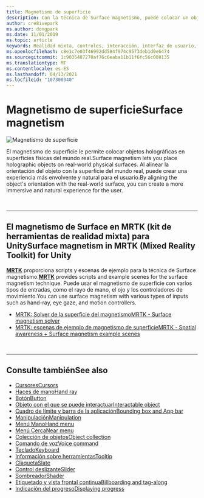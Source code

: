 ```yaml
---
title: Magnetismo de superficie
description: Con la técnica de Surface magnetismo, puede colocar un objeto holográfica en una superficie física del mundo real.
author: cre8ivepark
ms.author: dongpark
ms.date: 11/01/2019
ms.topic: article
keywords: Realidad mixta, controles, interacción, interfaz de usuario, UX, auriculares de realidad mixta, auriculares de realidad mixta de Windows, auriculares de realidad virtual, HoloLens, MRTK, kit de herramientas de realidad mixta, magnetismo de superficie
ms.openlocfilehash: c8e1c7e03f46992dd584f974c9573deb1d0e6474
ms.sourcegitcommit: 1c9035487270af76c6eaba11b11f6fc56c008135
ms.translationtype: MT
ms.contentlocale: es-ES
ms.lasthandoff: 04/13/2021
ms.locfileid: "107300340"
---
```

# <a name="surface-magnetism"></a><span data-ttu-id="e7582-104">Magnetismo de superficie</span><span class="sxs-lookup"><span data-stu-id="e7582-104">Surface magnetism</span></span>

![Magnetismo de superficie](images/MRTK_SurfaceMagnetism.gif)

<span data-ttu-id="e7582-106">El magnetismo de superficie le permite colocar objetos holográficas en superficies físicas del mundo real.</span><span class="sxs-lookup"><span data-stu-id="e7582-106">Surface magnetism lets you place holographic objects on real-world physical surfaces.</span></span> <span data-ttu-id="e7582-107">Al alinear la orientación del objeto con la superficie del mundo real, puede crear una experiencia más envolvente y natural para el usuario.</span><span class="sxs-lookup"><span data-stu-id="e7582-107">By aligning the object's orientation with the real-world surface, you can create a more immersive and natural experience for the user.</span></span>

<br>

---

## <a name="surface-magnetism-in-mrtk-mixed-reality-toolkit-for-unity"></a><span data-ttu-id="e7582-108">El magnetismo de Surface en MRTK (kit de herramientas de realidad mixta) para Unity</span><span class="sxs-lookup"><span data-stu-id="e7582-108">Surface magnetism in MRTK (Mixed Reality Toolkit) for Unity</span></span>

<span data-ttu-id="e7582-109">**[MRTK](https://github.com/Microsoft/MixedRealityToolkit-Unity)** proporciona scripts y escenas de ejemplo para la técnica de Surface magnetismo.</span><span class="sxs-lookup"><span data-stu-id="e7582-109">**[MRTK](https://github.com/Microsoft/MixedRealityToolkit-Unity)** provides scripts and example scenes for the surface magnetism technique.</span></span> <span data-ttu-id="e7582-110">Puede usar el magnetismo de superficie con varios tipos de entradas, como el rayo de mano, el ojo y los controladores de movimiento.</span><span class="sxs-lookup"><span data-stu-id="e7582-110">You can use surface magnetism with various types of inputs such as hand-ray, eye gaze, and motion controllers.</span></span>

* [<span data-ttu-id="e7582-111">MRTK: Solver de la superficie del magnetismo</span><span class="sxs-lookup"><span data-stu-id="e7582-111">MRTK - Surface magnetism solver</span></span>](https://docs.microsoft.com/windows/mixed-reality/mrtk-unity/features/ux-building-blocks/solvers/solver#surfacemagnetism)
* [<span data-ttu-id="e7582-112">MRTK: escenas de ejemplo de magnetismo de superficie</span><span class="sxs-lookup"><span data-stu-id="e7582-112">MRTK - Spatial awareness + Surface magnetism example scenes</span></span>](https://github.com/microsoft/MixedRealityToolkit-Unity/blob/mrtk_development/Assets/MRTK/Examples/Demos/Solvers/Scenes/SurfaceMagnetismSpatialAwarenessExample.unity)

<br>

---

## <a name="see-also"></a><span data-ttu-id="e7582-113">Consulte también</span><span class="sxs-lookup"><span data-stu-id="e7582-113">See also</span></span>

* [<span data-ttu-id="e7582-114">Cursores</span><span class="sxs-lookup"><span data-stu-id="e7582-114">Cursors</span></span>](cursors.md)
* [<span data-ttu-id="e7582-115">Haces de mano</span><span class="sxs-lookup"><span data-stu-id="e7582-115">Hand ray</span></span>](point-and-commit.md)
* [<span data-ttu-id="e7582-116">Botón</span><span class="sxs-lookup"><span data-stu-id="e7582-116">Button</span></span>](button.md)
* [<span data-ttu-id="e7582-117">Objeto con el que se puede interactuar</span><span class="sxs-lookup"><span data-stu-id="e7582-117">Interactable object</span></span>](interactable-object.md)
* [<span data-ttu-id="e7582-118">Cuadro de límite y barra de la aplicación</span><span class="sxs-lookup"><span data-stu-id="e7582-118">Bounding box and App bar</span></span>](app-bar-and-bounding-box.md)
* [<span data-ttu-id="e7582-119">Manipulación</span><span class="sxs-lookup"><span data-stu-id="e7582-119">Manipulation</span></span>](direct-manipulation.md)
* [<span data-ttu-id="e7582-120">Menú Mano</span><span class="sxs-lookup"><span data-stu-id="e7582-120">Hand menu</span></span>](hand-menu.md)
* [<span data-ttu-id="e7582-121">Menú Cerca</span><span class="sxs-lookup"><span data-stu-id="e7582-121">Near menu</span></span>](near-menu.md)
* [<span data-ttu-id="e7582-122">Colección de objetos</span><span class="sxs-lookup"><span data-stu-id="e7582-122">Object collection</span></span>](object-collection.md)
* [<span data-ttu-id="e7582-123">Comando de voz</span><span class="sxs-lookup"><span data-stu-id="e7582-123">Voice command</span></span>](voice-input.md)
* [<span data-ttu-id="e7582-124">Teclado</span><span class="sxs-lookup"><span data-stu-id="e7582-124">Keyboard</span></span>](keyboard.md)
* [<span data-ttu-id="e7582-125">Información sobre herramientas</span><span class="sxs-lookup"><span data-stu-id="e7582-125">Tooltip</span></span>](tooltip.md)
* [<span data-ttu-id="e7582-126">Claqueta</span><span class="sxs-lookup"><span data-stu-id="e7582-126">Slate</span></span>](slate.md)
* [<span data-ttu-id="e7582-127">Control deslizante</span><span class="sxs-lookup"><span data-stu-id="e7582-127">Slider</span></span>](slider.md)
* [<span data-ttu-id="e7582-128">Sombreador</span><span class="sxs-lookup"><span data-stu-id="e7582-128">Shader</span></span>](shader.md)
* [<span data-ttu-id="e7582-129">Etiquetado y vista frontal continua</span><span class="sxs-lookup"><span data-stu-id="e7582-129">Billboarding and tag-along</span></span>](billboarding-and-tag-along.md)
* [<span data-ttu-id="e7582-130">Indicación del progreso</span><span class="sxs-lookup"><span data-stu-id="e7582-130">Displaying progress</span></span>](progress.md)
